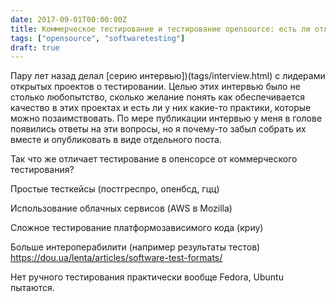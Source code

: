 ```yaml
---
date: 2017-09-01T00:00:00Z
title: Коммерческое тестирование и тестирование opensource: есть ли отличия?
tags: ["opensource", "softwaretesting"]
draft: true
---
```


Пару лет назад делал [серию интервью])(tags/interview.html) с лидерами открытых
проектов о тестировании.  Целью этих интервью было не столько любопытство,
сколько желание понять как обеспечивается качество в этих проектах и есть ли у
них какие-то практики, которые можно позаимствовать. По мере публикации
интервью у меня в голове появились ответы на эти вопросы, но я почему-то забыл
собрать их вместе и опубликовать в виде отдельного поста. 

Так что же отличает тестирование в опенсорсе от коммерческого тестирования?

Простые тесткейсы (постгреспро, опенбсд, гцц)

Использование облачных сервисов (AWS в Mozilla)

Сложное тестирование платформозависимого кода (криу)

Больше интероперабилити (например результаты тестов)
https://dou.ua/lenta/articles/software-test-formats/

Нет ручного тестирования практически вообще
Fedora, Ubuntu пытаются.
